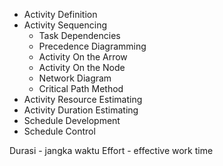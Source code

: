 - Activity Definition
- Activity Sequencing
	- Task Dependencies
	- Precedence Diagramming
	- Activity On the Arrow
	- Activity On the Node
	- Network Diagram
	- Critical Path Method
- Activity Resource Estimating
- Activity Duration Estimating
- Schedule Development
- Schedule Control

Durasi - jangka waktu
Effort - effective work time